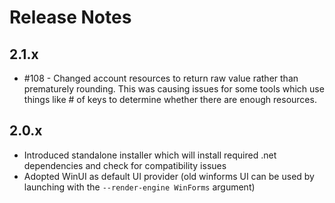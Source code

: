 # Release Notes

## 2.1.x
* #108 - Changed account resources to return raw value rather than prematurely rounding. This was causing issues for some tools which use things like # of keys to determine whether there are enough resources.

## 2.0.x
* Introduced standalone installer which will install required .net dependencies and check for compatibility issues
* Adopted WinUI as default UI provider (old winforms UI can be used by launching with the `--render-engine WinForms` argument)
